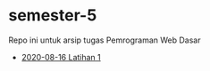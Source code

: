 # semester-5

Repo ini untuk arsip tugas Pemrograman Web Dasar

- [2020-08-16 Latihan 1](http://kikukeii.github.io/semester-5/Pemrograman-Web-Dasar/source-code/2020-08-16-Latihan1.html)